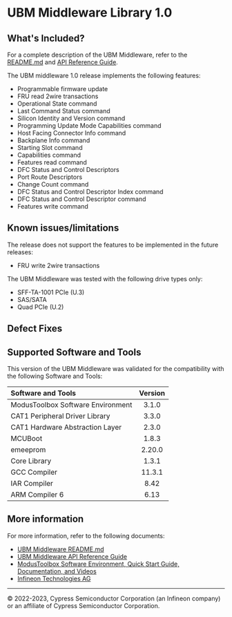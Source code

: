 # UBM Middleware Library 1.0

## What's Included?

For a complete description of the UBM Middleware, refer to the [README.md](./README.md) and [API Reference Guide](https://infineon.github.io/ubm/html/index.html).

The UBM middleware 1.0 release implements the following features:

- Programmable firmware update
- FRU read 2wire transactions
- Operational State command
- Last Command Status command
- Silicon Identity and Version command
- Programming Update Mode Capabilities command
- Host Facing Connector Info command
- Backplane Info command
- Starting Slot command
- Capabilities command
- Features read command
- DFC Status and Control Descriptors
- Port Route Descriptors
- Change Count command
- DFC Status and Control Descriptor Index command
- DFC Status and Control Descriptor command
- Features write command
## Known issues/limitations

 The release does not support the features to be implemented in the future releases:

- FRU write 2wire transactions

 The UBM Middleware was tested with the following drive types only:
- SFF-TA-1001 PCIe (U.3)
- SAS/SATA
- Quad PCIe (U.2)

## Defect Fixes

## Supported Software and Tools

This version of the UBM Middleware was validated for the compatibility with the following Software and Tools:

| Software and Tools                                      | Version |
| :---                                                    | :----:  |
| ModusToolbox Software Environment                       | 3.1.0   |
| CAT1 Peripheral Driver Library                          | 3.3.0   |
| CAT1 Hardware Abstraction Layer                         | 2.3.0   |
| MCUBoot                                                 | 1.8.3   |
| emeeprom                                                | 2.20.0  |
| Core Library                                            | 1.3.1   |
| GCC Compiler                                            | 11.3.1  |
| IAR Compiler                                            | 8.42    |
| ARM Compiler 6                                          | 6.13    |

## More information

For more information, refer to the following documents:

- [UBM Middleware README.md](./README.md)
- [UBM Middleware API Reference Guide](https://infineon.github.io/ubm/html/index.html)
- [ModusToolbox Software Environment, Quick Start Guide, Documentation, and Videos](https://www.infineon.com/cms/en/design-support/tools/sdk/modustoolbox-software/)
- [Infineon Technologies AG](https://www.infineon.com)

---
© 2022-2023, Cypress Semiconductor Corporation (an Infineon company) or an affiliate of Cypress Semiconductor Corporation.
